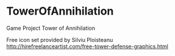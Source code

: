 # TowerOfAnnihilation
Game Project Tower of Annihilation 

Free icon set provided by Silviu Ploisteanu
http://hirefreelanceartist.com/free-tower-defense-graphics.html
